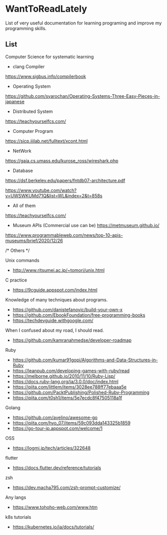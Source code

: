 # WantToReadLately
List of very useful documentation for learning programing and improve my programming skills.

## List
Computer Science for systematic learning
- clang Compiler

https://www.sigbus.info/compilerbook

- Operating System

https://github.com/syarochan/Operating-Systems-Three-Easy-Pieces-in-japanese

- Distributed System

https://teachyourselfcs.com/

- Computer Program

https://sicp.iijlab.net/fulltext/xcont.html

- NetWork

https://gaia.cs.umass.edu/kurose_ross/wireshark.php

- Database

https://dsf.berkeley.edu/papers/fntdb07-architecture.pdf

https://www.youtube.com/watch?v=UWSWKUMd71Q&list=WL&index=2&t=858s

- All of them

https://teachyourselfcs.com/

- Museum APIs (Commercial use can be)
https://metmuseum.github.io/

https://www.programmableweb.com/news/top-10-apis-museums/brief/2020/12/26


/* Others */

Unix commands
- http://www.ritsumei.ac.jp/~tomori/unix.html

C practice
- https://9cguide.appspot.com/index.html

Knowledge of many techniques about programs.
- https://github.com/danistefanovic/build-your-own-x
- https://github.com/EbookFoundation/free-programming-books
- https://techdevguide.withgoogle.com/

When I confused about my road, I should read.
- https://github.com/kamranahmedse/developer-roadmap

Ruby
- https://github.com/kumar91gopi/Algorithms-and-Data-Structures-in-Ruby
- https://leanpub.com/developing-games-with-ruby/read
- https://melborne.github.io/2010/11/10/Ruby-Lisp/
- https://docs.ruby-lang.org/ja/3.0.0/doc/index.html
- https://qiita.com/littlem/items/3028ee788ff77ebaaa5e
- https://github.com/PacktPublishing/Polished-Ruby-Programming
- https://qiita.com/t0sh1/items/5e7ecdc8f47505118a1f

Golang
- https://github.com/avelino/awesome-go
- https://qiita.com/hyo_07/items/59c093dda143325b1859
- https://go-tour-jp.appspot.com/welcome/1

OSS
- https://logmi.jp/tech/articles/322648

flutter
- https://docs.flutter.dev/reference/tutorials

zsh
- https://dev.macha795.com/zsh-prompt-customize/

Any langs
- https://www.tohoho-web.com/www.htm

k8s tutorials
- https://kubernetes.io/ja/docs/tutorials/
